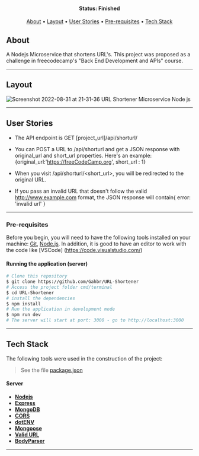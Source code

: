 
<h4 align="center"> 
	 Status: Finished
</h4>

<p align="center">
 <a href="#about">About</a> •
 <a href="#layout">Layout</a> • 
 <a href="#user-stories">User Stories</a> • 
 <a href="#pre-requisites">Pre-requisites</a> • 
 <a href="#tech-stack">Tech Stack</a> 
</p>


## About
A Nodejs Microservice that shortens URL's. This project was proposed as a challenge in freecodecamp's "Back End Development and APIs" course.

---


## Layout
![Screenshot 2022-08-31 at 21-31-36 URL Shortener Microservice Node js](https://user-images.githubusercontent.com/80289718/187807825-ea0ed20a-244e-4abe-8e8b-05284a749bdc.png)



---

## User Stories

* The API endpoint is GET [project_url]/api/shorturl/<shortenedUrl>

* You can POST a URL to /api/shorturl and get a JSON response with original_url and short_url properties.
Here's an example: {original_url:'https://freeCodeCamp.org', short_url : 1}

* When you visit /api/shorturl/<short_url>, you will be redirected to the original URL.

* If you pass an invalid URL that doesn't follow the valid http://www.example.com format,
the JSON response will contain{ error: 'invalid url' }

    

---
### Pre-requisites

Before you begin, you will need to have the following tools installed on your machine:
[Git](https://git-scm.com), [Node.js](https://nodejs.org/en/).
In addition, it is good to have an editor to work with the code like [VSCode] (https://code.visualstudio.com/)

#### Running the application (server)

```bash
# Clone this repository
$ git clone https://github.com/Gahbr/URL-Shortener
# Access the project folder cmd/terminal
$ cd URL-Shortener
# install the dependencies
$ npm install
# Run the application in development mode
$ npm run dev
# The server will start at port: 3000 - go to http://localhost:3000
```

---

## Tech Stack

The following tools were used in the construction of the project:


> See the file  [package.json](https://github.com/Gahbr/URL-Shortener/blob/main/package.json)
#### [](https://github.com/Gahbr/URL-Shortener)**Server**  
    
-   **[Nodejs](https://nodejs.org/)**
-   **[Express](https://expressjs.com/)**
-   **[MongoDB](https://mongodb.com)**
-   **[CORS](https://expressjs.com/en/resources/middleware/cors.html)**
-   **[dotENV](https://github.com/motdotla/dotenv)**
-   **[Mongoose](https://mongodb.com/)**
-   **[Valid URL](https://www.npmjs.com/package/valid-url)**
-   **[BodyParser](https://www.npmjs.com/package/body-parser)**


---
